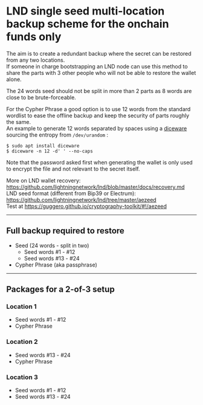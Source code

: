 # LND single seed multi-location backup scheme for the onchain funds only

The aim is to create a redundant backup where the secret can be restored from any two locations.  
If someone in charge bootstrapping an LND node can use this method to share the parts with 3 other people who will not be able to restore the wallet alone.

The 24 words seed should not be split in more than 2 parts as 8 words are close to be brute-forceable.

For the Cypher Phrase a good option is to use 12 words from the standard wordlist to ease the offline backup and keep the security of parts roughly the same.  
An example to generate 12 words separated by spaces using a [diceware](https://github.com/ulif/diceware#diceware) sourcing the entropy from  `/dev/urandom` :
```
$ sudo apt install diceware
$ diceware -n 12 -d' ' --no-caps
```
Note that the password asked first when generating the wallet is only used to encrypt the file and not relevant to the secret itself.

More on LND wallet recovery: <https://github.com/lightningnetwork/lnd/blob/master/docs/recovery.md>  
LND seed format (different from Bip39 or Electrum): <https://github.com/lightningnetwork/lnd/tree/master/aezeed>  
Test at https://guggero.github.io/cryptography-toolkit/#!/aezeed  

---
## Full backup required to restore
* Seed (24 words - split in two)
  * Seed words #1 - #12
  * Seed words #13 - #24
* Cypher Phrase (aka passphrase)

---
## Packages for a 2-of-3 setup
### Location 1
* Seed words #1 - #12
* Cypher Phrase

### Location 2
* Seed words #13 - #24
* Cypher Phrase

### Location 3
* Seed words #1 - #12
* Seed words #13 - #24
